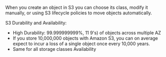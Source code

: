 When you create an object in S3 you can choose its class, modify it manually, or using S3 lifecycle policies to move objects automatically.

S3 Durability and Availability:
- High Durability: 99.999999999%, 11 9's) of objects across multiple AZ
- If you store 10,000,000 objects with Amazon S3, you can on average expect to incur a loss of a single object once every 10,000 years.
- Same for all storage classes
Availability